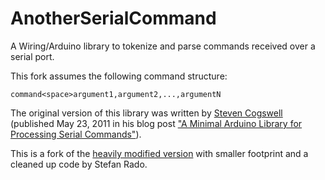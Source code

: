 AnotherSerialCommand
====================

A Wiring/Arduino library to tokenize and parse commands received over a serial port. 

This fork assumes the following command structure:
```
command<space>argument1,argument2,...,argumentN
```

The original version of this library was written by [Steven Cogswell](http://husks.wordpress.com) (published May 23, 2011 in his blog post ["A Minimal Arduino Library for Processing Serial Commands"](http://husks.wordpress.com/2011/05/23/a-minimal-arduino-library-for-processing-serial-commands/)).

This is a fork of the [heavily modified version](https://github.com/kroimon/Arduino-SerialCommand) with smaller footprint and a cleaned up code by Stefan Rado.
